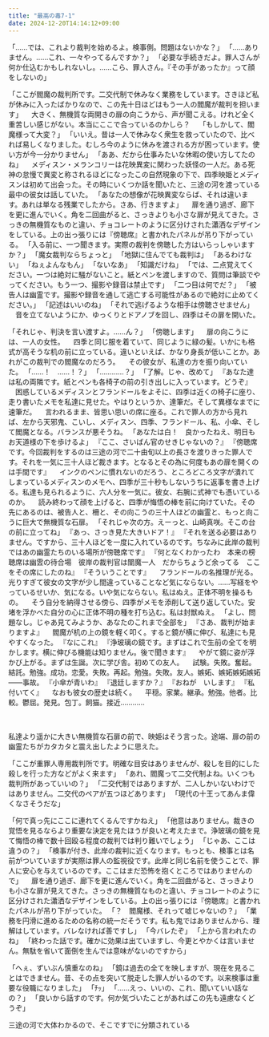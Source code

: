 ```yaml
---
title: "最高の毒7-1"
date: 2024-12-20T14:14:12+09:00
---
```

「……では、これより裁判を始めるよ。検事側。問題はないかな？」
「……ありません。……これ、一々やってるんですか？」
「必要な手続きだよ。罪人さんが何か仕込むかもしれないし。……こら、罪人さん。『その手があったか』って顔をしないの」


「ここが閻魔の裁判所です。二交代制で休みなく業務をしています。さきほど私が休みに入ったばかりなので、この先十日ほどはもう一人の閻魔が裁判を担います」
　大きく、無機質な両開きの扉の向こうから、声が聞こえる。けれど全く重苦しい感じがない。本当にここで合っているのかしら？　
「もしかして、閻魔様って大変？」
「いいえ。昔は一人で休みなく衆生を救っていたので、比べれば易しくなりました。むしろ今のように休みを渡される方が困っています。使い方が今一分かりません」
「ああ、だから仕事みたいな休暇の使い方してたのね」
　メディスン・メランコリーは花映異変に関わった妖怪の一人だ。ある死神の怠慢で異変と称されるほどになったこの自然現象の下で、四季映姫とメディスンは初めて出会った。その時にいくつか話を聞いたと、三途の河を渡っている最中の彼女は話していた。
「あなたの想像が花映異変ならば、それは違います。あれは単なる残業でしたから。さあ、行きますよ」
　扉を通り過ぎ、廊下を更に進んでいく。角を二回曲がると、さっきよりも小さな扉が見えてきた。さっきの無機質なものと違い、チョコレートのように区分けされた瀟洒なデザインをしている。上の出っ張りには『傍聴席』と書かれたパネルが吊り下がっている。
「入る前に、一つ聞きます。実際の裁判を傍聴した方はいらっしゃいますか？」
「魔女裁判ならちょっと」
「地獄に住んでても裁判は」
「あるわけない」
「ねぇよんなもん」
「ないなあ」
「知識だけね」
「では、二点覚えてください。一つは絶対に騒がないこと。紙とペンを渡しますので、質問は筆談でやってください。もう一つ、撮影や録音は禁止です」
「二つ目は何でだ？」
「被告人は幽霊です。撮影や録音を通して逃亡する可能性があるので絶対に止めてください。」
「記述はいいのね」
「それで逃げるような相手は傍聴させません」
　音を立てないようにか、ゆっくりとドアノブを回し、四季はその扉を開いた。


「それじゃ、判決を言い渡すよ。……ん？」
「傍聴します」
　扉の向こうには、一人の女性。
　四季と同じ服を着ていて、同じように緑の髪。いかにも格式が高そうな机の前に立っている。違いといえば、かなり身長が低いことか。あれがこの裁判での閻魔なのだろう。
　その彼女が、私達の方を振り向いていた。
「……！　……！？」
「…………？」
「了解。じゃ、改めて」
『あなた達は私の両隣です。紙とペンも各椅子の前の引き出しに入っています。どうぞ』
　困惑しているメディスンとフランドールをよそに、四季は近くの椅子に座り、走り書いたメモを私達に見せた。やはりというか、達筆だ。そして異様なまでに速筆だ。
　言われるまま、皆思い思いの席に座る。これで罪人の方から見れば、左から天邪鬼、こいし、メディスン、四季、フランドール、私、小傘、そして閻魔となる。バランスが悪そうね。
「あなたは白！　良かったねえ、明日もお天道様の下を歩けるよ」
『ここ、さいばん官のせきじゃないの？』
『傍聴席です。今回裁判をするのは三途の河で二十由旬以上の長さを渡りきった罪人です。それを一気に三十人ほど裁きます。となるとその為に何度もあの扉を開くのは手間です』
　インクのペンに慣れないのだろう、ところどころ文字が潰れてしまっているメディスンのメモへ、四季が三十秒もしないうちに返事を書き上げる。私達も見られるように、六人分を一気に。彼女、右腕に式神でも憑いているのか。
　読み終わって顔を上げると、四季が悔悟の棒を前に向けていた。その先にあるのは、被告人と、柵と、その向こうの三十人ほどの幽霊と、もっと向こうに巨大で無機質な石扉。
「それじゃ次の方。えーっと、山崎真咲。そこの台の前に立ってね」
『あっ、さっき見た大きいドア！』
『それを送る必要はありません。ですから、三十人ほどを一度に入れているのです。ちなみに此岸の裁判ではあの幽霊たちのいる場所が傍聴席です』
『何となくわかったわ　本来の榜聴席は幽雴の待合場　彼岸の裁判官は闓魔一人　だからちょうど余ってる　ここをその席にしたのね』
『そういうことです』
　フランドールの名推理が光る。光りすぎて彼女の文字が少し間違っていることなど気にならない。……写経をやっているせいか、気になる。いや気にならない。私はぬえ。正体不明を操るもの。
　そう自分を納得させる傍ら、四季がメモを添削して送り返していた。安堵を浮かべた自分の心に正体不明の種を打ち込む。私は封獣ぬえ。
「よし、問題なし。じゃあ見てみようか、あなたのこれまで全部を」
『さあ、裁判が始まりますよ』
　閻魔が机の上の鏡を軽く叩く。すると鏡が横に伸び、私達にも見やすくなった。
『なにこれ』
『浄玻璃の鏡です。まずはこれで生前の全てを明かします。横に伸びる機能は知りません。後で聞きます』
　やがて鏡に姿が浮かび上がる。まずは生誕。次に学び舎。初めての友人。
　試験。失敗。奮起。結託。勉強。成功。恋愛。失敗。再起。勉強。失敗。友人。嫉妬、嫉妬嫉妬嫉妬――事故。
『小傘が青いわ』
『退廷しますか？』
『おねが　いします』
『私　付いてく』
　なおも彼女の歴史は続く。
　平穏。家業。継承。勉強。他者。比較。鬱屈。発見。包丁。飼猫。接近…………


　








私達より遥かに大きい無機質な石扉の前で、映姫はそう言った。途端、扉の前の幽霊たちがカタカタと震え出したように思えた。


「ここが重罪人専用裁判所です。明確な目安はありませんが、殺しを目的にした殺しを行った方などがよく来ます」
「あれ、閻魔って二交代制よね。いくつも裁判所があっていいの？」
「二交代制ではありますが、二人しかいないわけではありません。二交代のペアが五つほどあります」
「現代の十王ってあんま偉くなさそうだな」




「何で真っ先にここに連れてくるんですかねえ」
「他意はありません。裁きの覚悟を見るならより重要な決定を見たほうが良いと考えたまで。浄玻璃の鏡を見て悔悟の棒で数十回殴る程度の裁判では判り難いでしょう」
「じゃあ、ここは違うの？」
「検事が付き、此岸の裁判に近くなります。もっとも、検事とは名前がついていますが実際は罪人の監視役です。此岸と同じ名前を使うことで、罪人に安心を与えているのです。ここはまだ恐怖を抱くところではありませんので」
　扉を通り過ぎ、廊下を更に進んでいく。角を二回曲がると、さっきよりも小さな扉が見えてきた。さっきの無機質なものと違い、チョコレートのように区分けされた瀟洒なデザインをしている。上の出っ張りには『傍聴席』と書かれたパネルが吊り下がっていた。
「？　閻魔様、それって嘘じゃないの？」
「業務を円滑に進めるための名称の統一だそうです。私も鬼ではありませんから、理解はしています。バレなければ善ですし」
「今バレたぞ」
「上から言われたのね」
「終わった話です。確かに効果は出ていますし、今更とやかくは言いません。無駄を省いて面倒を生んでは意味がないのですから」


「へぇ、ずいぶん慎重なのね」
「鏡は過去の全てを映しますが、現在を見ることはできません。昔、その点を突いて脱走した罪人がいるのです。以来検事は重要な役職になりました」
「ﾁｯ」
「……えっ、いいの、これ、聞いていい話なの？」
「良いから話すのです。何か気づいたことがあればこの先も遠慮なくどうぞ」




三途の河で大体わかるので、そこですでに分類されている
